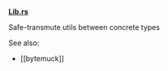 **[Lib.rs](https://lib.rs/crates/zerocopy)**

Safe-transmute utils between concrete types

See also:
- [[bytemuck]]